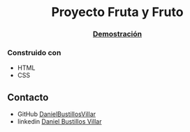 <h1 align="center">Proyecto Fruta y Fruto</h1>


<div align="center">
  <h3>
    <a href="https://danielbustillosvillar.github.io/proyecto_frutayfruto">
      Demostración
    </a>
  </h3>
</div>

### Construido con


- HTML
- CSS
## Contacto

- GitHub [DanielBustillosVillar](https://github.com/DanielBustillosVillar)
- linkedin [Daniel Bustillos Villar](https://www.linkedin.com/in/daniel-bustillos-marketingydesarrolloweb/)